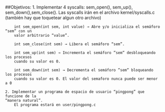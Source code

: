 ##Objetivos: 
    1. Implementar 4 syscalls: sem_open(), sem_up(), sem_down(),sem_close().
        Las syscalls irán en el archivo kernel/syscalls.c (también hay que toquetear algun otro archivo)
        
        int sem_open(int sem, int value) → Abre y/o inicializa el semáforo “sem” con un
        valor arbitrario “value”.

        int sem_close(int sem) → Libera el semáforo “sem”.

        int sem_up(int sem) → Incrementa el semáforo ”sem” desbloqueando los procesos
        cuando su valor es 0.

        int sem_down(int sem) → Decrementa el semáforo ”sem” bloqueando los procesos
        cuando su valor es 0. El valor del semaforo nunca puede ser menor a 0

    2. Implementar un programa de espacio de usuario “pingpong” que funcione de la
    “manera natural”.
        El programa estará en user/pingpong.c
